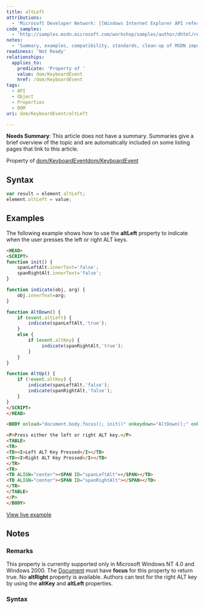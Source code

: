 ```yaml
---
title: altLeft
attributions:
  - 'Microsoft Developer Network: [[Windows Internet Explorer API reference](http://msdn.microsoft.com/en-us/library/ie/hh828809%28v=vs.85%29.aspx) Article]'
code_samples:
  - 'http://samples.msdn.microsoft.com/workshop/samples/author/dhtml/refs/starLeft.htm'
notes:
  - 'Summary, examples, compatibility, standards, clean-up of MSDN import'
readiness: 'Not Ready'
relationships:
  applies_to:
    predicate: 'Property of '
    value: dom/KeyboardEvent
    href: /dom/KeyboardEvent
tags:
  - API
  - Object
  - Properties
  - DOM
uri: dom/KeyboardEvent/altLeft

---
```

**Needs Summary**: This article does not have a summary. Summaries give a brief overview of the topic and are automatically included on some listing pages that link to this article.

Property of [dom/KeyboardEvent](/dom/KeyboardEvent)[dom/KeyboardEvent](/dom/KeyboardEvent)

## <span>Syntax</span>

``` js
var result = element.altLeft;
element.altLeft = value;
```

## <span>Examples</span>

The following example shows how to use the **altLeft** property to indicate when the user presses the left or right ALT keys.

``` html
<HEAD>
<SCRIPT>
function init() {
    spanLeftAlt.innerText='false';
    spanRightAlt.innerText='false';
}

function indicate(obj, arg) {
    obj.innerText=arg;
}

function AltDown() {
    if (event.altLeft) {
        indicate(spanLeftAlt,'true');
    }
    else {
        if (event.altKey) {
             indicate(spanRightAlt,'true');
        }
    }
}

function AltUp() {
    if (!event.altKey) {
        indicate(spanLeftAlt,'false');
        indicate(spanRightAlt,'false');
    }
}
</SCRIPT>
</HEAD>

<BODY onload="document.body.focus(); init()" onkeydown="AltDown();" onkeyup="AltUp();">

<P>Press either the left or right ALT key.</P>
<TABLE>
<TR>
<TD><I>Left ALT Key Pressed</I></TD>
<TD><I>Right ALT Key Pressed</I></TD>
</TR>
<TR>
<TD ALIGN="center"><SPAN ID="spanLeftAlt"></SPAN></TD>
<TD ALIGN="center"><SPAN ID="spanRightAlt"></SPAN></TD>
</TR>
</TABLE>
</P>
</BODY>
```

[View live example](http://samples.msdn.microsoft.com/workshop/samples/author/dhtml/refs/starLeft.htm)

## <span>Notes</span>

### <span>Remarks</span>

This property is currently supported only in Microsoft Windows NT 4.0 and Windows 2000. The [Document](/dom/Document) must have **focus** for this property to return true. No **altRight** property is available. Authors can test for the right ALT key by using the **altKey** and **altLeft** properties.

### <span>Syntax</span>